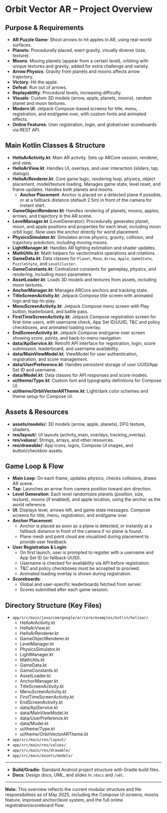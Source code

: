 # Orbit Vector AR – Project Overview 

## Purpose & Requirements
- **AR Puzzle Game**: Shoot arrows to hit apples in AR, using real-world surfaces.
- **Planets**: Procedurally placed, exert gravity, visually diverse (size, texture).
- **Moons**: Moving planets (appear from a certain level), orbiting with unique textures and gravity, added for extra challenge and variety.
- **Arrow Physics**: Gravity from planets and moons affects arrow trajectory.
- **Victory**: Hit the apple.
- **Defeat**: Run out of arrows.
- **Replayability**: Procedural levels, increasing difficulty.
- **Visuals**: Custom 3D models (arrow, apple, planets, moons), random planet and moon textures.
- **Modern UI**: Jetpack Compose-based screens for title, menu, registration, and end/game over, with custom fonts and animated effects.
- **Online Features**: User registration, login, and global/user scoreboards via REST API.

## Main Kotlin Classes & Structure

- **HelloArActivity.kt**: Main AR activity. Sets up ARCore session, renderer, and view.
- **HelloArView.kt**: Handles UI, overlays, and user interaction (sliders, tap, dialogs).
- **HelloArRenderer.kt**: Core game logic, rendering loop, physics, object placement, model/texture loading. Manages game state, level reset, and frame updates. Handles both planets and moons.  
  - **Anchor Placement**: Anchor is placed on a detected plane if possible, or at a fallback distance (default 2.5m) in front of the camera for instant start.
- **GameObjectRenderer.kt**: Handles rendering of planets, moons, apples, arrows, and trajectory in the AR scene.
- **LevelManager.kt** (LevelGenerator): Procedurally generates planet, moon, and apple positions and properties for each level, including moon orbit logic. Now uses the anchor directly for world placement.
- **PhysicsSimulator.kt**: Simulates arrow physics, gravity, collision, and trajectory prediction, including moving moons.
- **LightManager.kt**: Handles AR lighting estimation and shader updates.
- **MathUtils.kt**: Math helpers for vector/matrix operations and rotations.
- **GameData.kt**: Data classes for `Planet`, `Moon`, `Arrow`, `Apple`, `GameState`, `PuzzleState`, and `LevelCluster`.
- **GameConstants.kt**: Centralized constants for gameplay, physics, and rendering, including moon parameters.
- **AssetLoader.kt**: Loads 3D models and textures from assets, including moon textures.
- **AnchorManager.kt**: Manages ARCore anchors and tracking state.
- **TitleScreenActivity.kt**: Jetpack Compose title screen with animated logo and tap-to-play.
- **MenuScreenActivity.kt**: Jetpack Compose menu screen with Play button, leaderboard, and battle pass.
- **FirstTimeScreenActivity.kt**: Jetpack Compose registration screen for first-time users, with username check, App Set ID/UUID, T&C and policy checkboxes, and animated loading overlay.
- **EndScreenActivity.kt**: Jetpack Compose end/game over screen showing score, points, and back-to-menu navigation.
- **data/ApiService.kt**: Retrofit API interface for registration, login, score submission, leaderboard, and username availability.
- **data/MainViewModel.kt**: ViewModel for user authentication, registration, and score management.
- **data/UserPreference.kt**: Handles persistent storage of user UUID/App Set ID and username.
- **data/Model.kt**: Data classes for API responses and score models.
- **ui/theme/Type.kt**: Custom font and typography definitions for Compose UI.
- **ui/theme/OrbitVectorARTheme.kt**: Light/dark color schemes and theme setup for Compose UI.

## Assets & Resources
- **assets/models/**: 3D models (arrow, apple, planets), DFG texture, shaders.
- **res/layout/**: UI layouts (activity_main, overlays, tracking_overlay).
- **res/values/**: Strings, arrays, and other resources.
- **res/drawable/**: App icons, logos, Compose UI images, and button/checkbox assets.

## Game Loop & Flow
- **Main Loop**: On each frame, updates physics, checks collisions, draws AR scene.
- **Tap**: Launches an arrow from camera position toward aim direction.
- **Level Generation**: Each level randomizes planets (position, size, texture), moons (if enabled), and apple location, using the anchor as the world reference.
- **UI**: Displays level, arrows left, and game state messages. Compose screens for title, menu, registration, and end/game over.
- **Anchor Placement**:  
  - Anchor is placed as soon as a plane is detected, or instantly at a fallback distance in front of the camera if no plane is found.
  - Plane mesh and point cloud are visualized during placement to provide user feedback.
- **User Registration & Login**:  
  - On first launch, user is prompted to register with a username and App Set ID (or fallback UUID).
  - Username is checked for availability via API before registration.
  - T&C and policy checkboxes must be accepted to proceed.
  - Animated loading overlay is shown during registration.
- **Scoreboards**:  
  - Global and user-specific leaderboards fetched from server.
  - Scores submitted after each game session.

## Directory Structure (Key Files)

- `app/src/main/java/com/google/ar/core/examples/kotlin/helloar/`
  - HelloArActivity.kt
  - HelloArView.kt
  - HelloArRenderer.kt
  - GameObjectRenderer.kt
  - LevelManager.kt
  - PhysicsSimulator.kt
  - LightManager.kt
  - MathUtils.kt
  - GameData.kt
  - GameConstants.kt
  - AssetLoader.kt
  - AnchorManager.kt
  - TitleScreenActivity.kt
  - MenuScreenActivity.kt
  - FirstTimeScreenActivity.kt
  - EndScreenActivity.kt
  - data/ApiService.kt
  - data/MainViewModel.kt
  - data/UserPreference.kt
  - data/Model.kt
  - ui/theme/Type.kt
  - ui/theme/OrbitVectorARTheme.kt
- `app/src/main/res/layout/`
- `app/src/main/res/values/`
- `app/src/main/res/drawable/`
- `app/src/main/assets/models/`

---
- **Build/Gradle**: Standard Android project structure with Gradle build files.
- **Docs**: Design docs, UML, and slides in `/docs` and `/uml`.

---
**Note:** This overview reflects the current modular structure and file responsibilities as of May 2025, including the Compose UI screens, moons feature, improved anchor/level system, and the full online registration/scoreboard flow.
